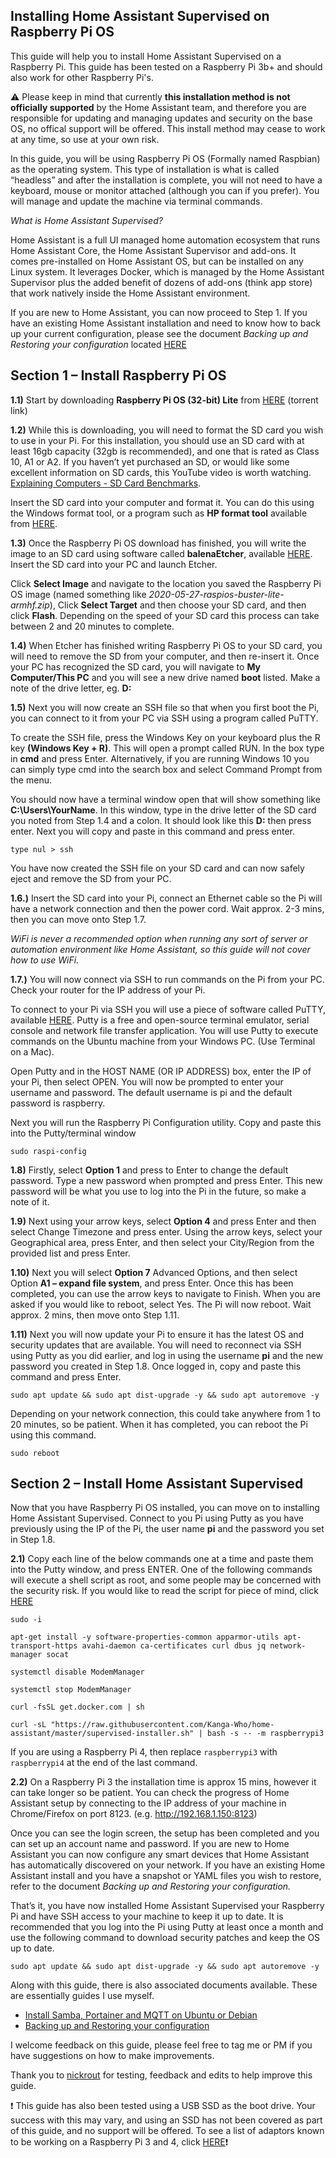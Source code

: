 ## Installing Home Assistant Supervised on Raspberry Pi OS

This guide will help you to install Home Assistant Supervised on a Raspberry Pi. This guide has been tested on a Raspberry Pi 3b+ and should also work for other Raspberry Pi's. 

:warning: Please keep in mind that currently **this installation method is not officially supported** by the Home Assistant team, and therefore you are responsible for updating and managing updates and security on the base OS, no offical support will be offered. This install method may cease to work at any time, so use at your own risk.

In this guide, you will be using Raspberry Pi OS (Formally named Raspbian) as the operating system. This type of installation is what is called “headless” and after the installation is complete, you will not need to have a keyboard, mouse or monitor attached (although you can if you prefer). You will manage and update the machine via terminal commands.

*What is Home Assistant Supervised?*

Home Assistant is a full UI managed home automation ecosystem that runs Home Assistant Core, the Home Assistant Supervisor and add-ons. It comes pre-installed on Home Assistant OS, but can be installed on any Linux system. It leverages Docker, which is managed by the Home Assistant Supervisor plus the added benefit of dozens of add-ons (think app store) that work natively inside the Home Assistant environment.

If you are new to Home Assistant, you can now proceed to Step 1. If you have an existing Home Assistant installation and need to know how to back up your current configuration, please see the document  *Backing up and Restoring your configuration* located  [HERE](https://github.com/Kanga-Who/home-assistant/blob/master/Backup%20and%20restore%20your%20config.md)

## Section 1 – Install Raspberry Pi OS

**1.1)** Start by downloading **Raspberry Pi OS (32-bit) Lite** from [HERE](https://www.raspberrypi.org/downloads/raspbian/) (torrent link)

**1.2)** While this is downloading, you will need to format the SD card you wish to use in your Pi. For this installation, you should use an SD card with at least 16gb capacity (32gb is recommended), and one that is rated as Class 10, A1 or A2. If you haven’t yet purchased an SD, or would like some excellent information on SD cards, this YouTube video is worth watching. [Explaining Computers - SD Card Benchmarks](https://www.youtube.com/watch?v=YUResed38uo&t=).

Insert the SD card into your computer and format it. You can do this using the Windows format tool, or a program such as **HP format tool** available from [HERE](https://filehippo.com/download_hp_usb_disk_storage_format_tool/). 

**1.3)** Once the Raspberry Pi OS download has finished, you will write the image to an SD card using software called **balenaEtcher**, available [HERE](https://www.balena.io/etcher/). Insert the SD card into your PC and launch Etcher.

Click **Select Image** and navigate to the location you saved the Raspberry Pi OS image (named something like *2020-05-27-raspios-buster-lite-armhf.zip*), Click **Select Target** and then choose your SD card, and then click **Flash**. Depending on the speed of your SD card this process can take between 2 and 20 minutes to complete.

**1.4)** When Etcher has finished writing Raspberry Pi OS to your SD card, you will need to remove the SD from your computer, and then re-insert it. Once your PC has recognized the SD card, you will navigate to **My Computer/This PC** and you will see a new drive named **boot** listed. Make a note of the drive letter, eg. **D:**

**1.5)** Next you will now create an SSH file so that when you first boot the Pi, you can connect to it from your PC via SSH using a program called PuTTY.

To create the SSH file, press the Windows Key on your keyboard plus the R key **(Windows Key + R)**. This will open a prompt called RUN. In the box type in **cmd** and press Enter. Alternatively, if you are running Windows 10 you can simply type cmd into the search box and select Command Prompt from the menu.

You should now have a terminal window open that will show something like **C:\Users\YourName**. In this window, type in the drive letter of the SD card you noted from Step 1.4 and a colon. It should look like this **D:** then press enter. Next you will copy and paste in this command and press enter.

```
type nul > ssh
```

You have now created the SSH file on your SD card and can now safely eject and remove the SD from your PC.

**1.6.)** Insert the SD card into your Pi, connect an Ethernet cable so the Pi will have a network connection and then the power cord. Wait approx. 2-3 mins, then you can move onto Step 1.7. 

*WiFi is never a recommended option when running any sort of server or automation environment like Home Assistant, so this guide will not cover how to use WiFi.*

**1.7.)** You will now connect via SSH to run commands on the Pi from your PC. Check your router for the IP address of your Pi. 

To connect to your Pi via SSH you will use a piece of software called PuTTY, available [HERE](https://www.chiark.greenend.org.uk/~sgtatham/putty/latest.html). Putty is a free and open-source terminal emulator, serial console and network file transfer application. You will use Putty to execute commands on the Ubuntu machine from your Windows PC. (Use Terminal on a Mac).

Open Putty and in the HOST NAME (OR IP ADDRESS) box, enter the IP of your Pi, then select OPEN. You will now be prompted to enter your username and password. The default username is pi and the default password is raspberry. 

Next you will run the Raspberry Pi Configuration utility. Copy and paste this into the Putty/terminal window 

```
sudo raspi-config
```

**1.8)** Firstly, select **Option 1** and press to Enter to change the default password. Type a new password when prompted and press Enter. This new password will be what you use to log into the Pi in the future, so make a note of it.

**1.9)** Next using your arrow keys, select **Option 4** and press Enter and then select Change Timezone and press enter. Using the arrow keys, select your Geographical area, press Enter, and then select your City/Region from the provided list and press Enter.

**1.10)** Next you will select **Option 7** Advanced Options, and then select Option **A1 – expand file system**, and press Enter. Once this has been completed, you can use the arrow keys to navigate to Finish. When you are asked if you would like to reboot, select Yes. The Pi will now reboot. Wait approx. 2 mins, then move onto Step 1.11.

**1.11)** Next you will now update your Pi to ensure it has the latest OS and security updates that are available. You will need to reconnect via SSH using Putty as you did earlier, and log in using the username **pi** and the new password you created in Step 1.8. Once logged in, copy and paste this command and press Enter.

```
sudo apt update && sudo apt dist-upgrade -y && sudo apt autoremove -y
```

Depending on your network connection, this could take anywhere from 1 to 20 minutes, so be patient. When it has completed, you can reboot the Pi using this command.

```
sudo reboot
```

## Section 2 – Install Home Assistant Supervised

Now that you have Raspberry Pi OS installed, you can move on to installing Home Assistant Supervised. Connect to you Pi using Putty as you have previously using the IP of the Pi, the user name **pi** and the password you set in Step 1.8.

**2.1)** Copy each line of the below commands one at a time and paste them into the Putty window, and press ENTER. One of the following commands will execute a shell script as root, and some people may be concerned with the security risk. If you would like to read the script for piece of mind, click [HERE](https://raw.githubusercontent.com/Kanga-Who/home-assistant/master/supervised-installer.sh)
```
sudo -i

apt-get install -y software-properties-common apparmor-utils apt-transport-https avahi-daemon ca-certificates curl dbus jq network-manager socat

systemctl disable ModemManager

systemctl stop ModemManager

curl -fsSL get.docker.com | sh

curl -sL "https://raw.githubusercontent.com/Kanga-Who/home-assistant/master/supervised-installer.sh" | bash -s -- -m raspberrypi3
```

If you are using a Raspberry Pi 4, then replace `raspberrypi3` with `raspberrypi4` at the end of the last command.

**2.2)** On a Raspberry Pi 3 the installation time is approx 15 mins, however it can take longer so be patient. You can check the progress of Home Assistant setup by connecting to the IP address of your machine in Chrome/Firefox on port 8123. (e.g. http://192.168.1.150:8123) 

Once you can see the login screen, the setup has been completed and you can set up an account name and password. If you are new to Home Assistant you can now configure any smart devices that Home Assistant has automatically discovered on your network. If you have an existing Home Assistant install and you have a snapshot or YAML files you wish to restore, refer to the document *Backing up and Restoring your configuration.*

That’s it, you have now installed Home Assistant Supervised your Raspberry Pi and have SSH access to your machine to keep it up to date. It is recommended that you log into the Pi using Putty at least once a month and use the following command to download security patches and keep the OS up to date.

```
sudo apt update && sudo apt dist-upgrade -y && sudo apt autoremove -y
```
Along with this guide, there is also associated documents available. These are essentially guides I use myself.

- [Install Samba, Portainer and MQTT on Ubuntu or Debian](https://github.com/Kanga-Who/home-assistant/blob/master/Install%20Samba%2C%20Portainer%20and%20MQTT.md)
- [Backing up and Restoring your configuration](https://github.com/Kanga-Who/home-assistant/blob/master/Backup%20and%20restore%20your%20config.md)

I welcome feedback on this guide, please feel free to tag me or PM if you have suggestions on how to make improvements.

Thank you to [nickrout](https://community.home-assistant.io/u/nickrout/) for testing, feedback and edits to help improve this guide.

:exclamation: This guide has also been tested using a USB SSD as the boot drive. Your success with this may vary, and using an SSD has not been covered as part of this guide, and no support will be offered. To see a list of adaptors known to be working on a Raspberry Pi 3 and 4, click [HERE](https://jamesachambers.com/raspberry-pi-4-usb-boot-config-guide-for-ssd-flash-drives/):exclamation:
